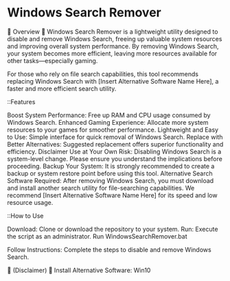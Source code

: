 # Windows Search Remover

👀 Overview 👀
Windows Search Remover is a lightweight utility designed to disable and remove Windows Search, freeing up valuable system resources and improving overall system performance. By removing Windows Search, your system becomes more efficient, leaving more resources available for other tasks—especially gaming.

For those who rely on file search capabilities, this tool recommends replacing Windows Search with [Insert Alternative Software Name Here], a faster and more efficient search utility.

::Features

Boost System Performance: Free up RAM and CPU usage consumed by Windows Search.
Enhanced Gaming Experience: Allocate more system resources to your games for smoother performance.
Lightweight and Easy to Use: Simple interface for quick removal of Windows Search.
Replace with Better Alternatives: Suggested replacement offers superior functionality and efficiency.
Disclaimer
Use at Your Own Risk: Disabling Windows Search is a system-level change. Please ensure you understand the implications before proceeding.
Backup Your System: It is strongly recommended to create a backup or system restore point before using this tool.
Alternative Search Software Required: After removing Windows Search, you must download and install another search utility for file-searching capabilities. We recommend [Insert Alternative Software Name Here] for its speed and low resource usage.

::How to Use

Download: Clone or download the repository to your system.
Run: Execute the script as an administrator.
Run WindowsSearchRemover.bat

Follow Instructions: 
Complete the steps to disable and remove Windows Search.

🚨 (Disclaimer) 🚨
Install Alternative Software: Win10 







